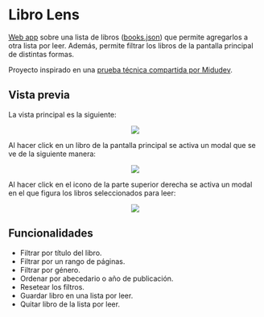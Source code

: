 # Libro Lens

[Web app](https://librolens.netlify.app/) sobre una lista de libros ([books.json](https://github.com/matiaschanquia/libro-lens/blob/main/public/books.json)) que permite agregarlos a otra lista por leer. Además, permite filtrar los libros de la pantalla principal de distintas formas.

Proyecto inspirado en una [prueba técnica compartida por Midudev](https://github.com/midudev/pruebas-tecnicas/tree/main/pruebas/01-reading-list).


## Vista previa

La vista principal es la siguiente:

<p align="center" >
     <img src="/readme/preview-1.jpg">
</p>

Al hacer click en un libro de la pantalla principal se activa un modal que se ve de la siguiente manera:

<p align="center" >
     <img src="/readme/preview-2.jpg">
</p>

Al hacer click en el icono de la parte superior derecha se activa un modal en el que figura los libros seleccionados para leer:

<p align="center" >
     <img src="/readme/preview-4.jpg">
</p>

## Funcionalidades

- Filtrar por título del libro.
- Filtrar por un rango de páginas.
- Filtrar por género.
- Ordenar por abecedario o año de publicación.
- Resetear los filtros.
- Guardar libro en una lista por leer.
- Quitar libro de la lista por leer.